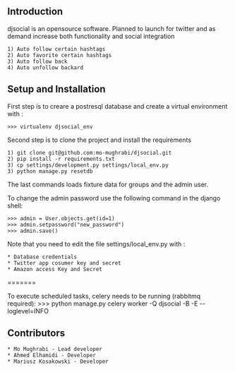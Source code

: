 Introduction
-----

djsocial is an opensource software. Planned to launch for twitter and as demand increase both functionality and
social integration

    1) Auto follow certain hashtags
    2) Auto favorite certain hashtags
    3) Auto follow back
    4) Auto unfollow backard


Setup and Installation
-----

First step is to creare a postresql database and create a virtual environment with :

    >>> virtualenv djsocial_env

Second step is to clone the project and install the requirements

    1) git clone git@github.com:mo-mughrabi/djsocial.git
    2) pip install -r requirements.txt
    3) cp settings/development.py settings/local_env.py
    3) python manage.py resetdb

The last commands loads fixture data for groups and the admin user.

To change the admin password use the following command in the django shell:
    
    >>> admin = User.objects.get(id=1)
    >>> admin.setpassword("new_password")
    >>> admin.save()
    
Note that you need to edit the file  settings/local_env.py with :

    * Database credentials
    * Twitter app cosumer key and secret
    * Amazon access Key and Secret

=======

To execute scheduled tasks, celery needs to be running (rabbitmq required):
    >>> python manage.py celery worker -Q djsocial -B -E --loglevel=INFO
    
Contributors
-----

    * Mo Mughrabi - Lead developer
    * Ahmed Elhamidi - Developer
    * Mariusz Kosakowski - Developer


